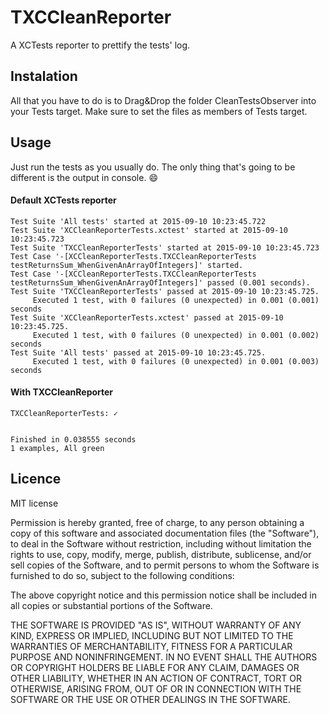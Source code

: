 # TXCCleanReporter
A XCTests reporter to prettify the tests' log.

## Instalation
All that you have to do is to Drag&Drop the folder CleanTestsObserver into your Tests target.
Make sure to set the files as members of Tests target.

## Usage
Just run the tests as you usually do. The only thing that's going to be different is the output in console. :smile:

#### Default XCTests reporter
```` console
Test Suite 'All tests' started at 2015-09-10 10:23:45.722
Test Suite 'XCCleanReporterTests.xctest' started at 2015-09-10 10:23:45.723
Test Suite 'TXCCleanReporterTests' started at 2015-09-10 10:23:45.723
Test Case '-[XCCleanReporterTests.TXCCleanReporterTests testReturnsSum_WhenGivenAnArrayOfIntegers]' started.
Test Case '-[XCCleanReporterTests.TXCCleanReporterTests testReturnsSum_WhenGivenAnArrayOfIntegers]' passed (0.001 seconds).
Test Suite 'TXCCleanReporterTests' passed at 2015-09-10 10:23:45.725.
	 Executed 1 test, with 0 failures (0 unexpected) in 0.001 (0.001) seconds
Test Suite 'XCCleanReporterTests.xctest' passed at 2015-09-10 10:23:45.725.
	 Executed 1 test, with 0 failures (0 unexpected) in 0.001 (0.002) seconds
Test Suite 'All tests' passed at 2015-09-10 10:23:45.725.
	 Executed 1 test, with 0 failures (0 unexpected) in 0.001 (0.003) seconds
````


#### With TXCCleanReporter
```` console 
TXCCleanReporterTests: ✓


Finished in 0.038555 seconds
1 examples, All green 
`````

## Licence
MIT license

Permission is hereby granted, free of charge, to any person obtaining a copy of this software and associated documentation files (the "Software"), to deal in the Software without restriction, including without limitation the rights to use, copy, modify, merge, publish, distribute, sublicense, and/or sell copies of the Software, and to permit persons to whom the Software is furnished to do so, subject to the following conditions:

The above copyright notice and this permission notice shall be included in all copies or substantial portions of the Software.

THE SOFTWARE IS PROVIDED "AS IS", WITHOUT WARRANTY OF ANY KIND, EXPRESS OR IMPLIED, INCLUDING BUT NOT LIMITED TO THE WARRANTIES OF MERCHANTABILITY, FITNESS FOR A PARTICULAR PURPOSE AND NONINFRINGEMENT. IN NO EVENT SHALL THE AUTHORS OR COPYRIGHT HOLDERS BE LIABLE FOR ANY CLAIM, DAMAGES OR OTHER LIABILITY, WHETHER IN AN ACTION OF CONTRACT, TORT OR OTHERWISE, ARISING FROM, OUT OF OR IN CONNECTION WITH THE SOFTWARE OR THE USE OR OTHER DEALINGS IN THE SOFTWARE.
